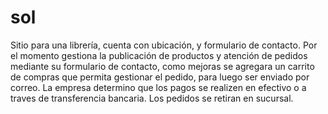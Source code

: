# sol
Sitio para una librería, cuenta con ubicación, y formulario de contacto.
Por el momento gestiona la publicación de productos y atención de pedidos mediante su formulario de contacto, como mejoras se agregara un carrito de compras que permita gestionar el pedido, para luego ser enviado por correo.
La empresa determino que los pagos se realizen en efectivo o a traves de transferencia bancaria.
Los pedidos se retiran en sucursal.
